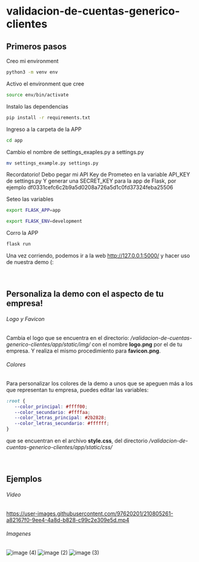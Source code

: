 # validacion-de-cuentas-generico-clientes

## Primeros pasos

Creo mi environment
```bash
python3 -m venv env
```

Activo el environment que cree
```bash
source env/bin/activate
```

Instalo las dependencias 
```bash
pip install -r requirements.txt
```

Ingreso a la carpeta de la APP
```bash
cd app
```

Cambio el nombre de settings_exaples.py a settings.py
```bash
mv settings_example.py settings.py 
```

Recordatorio! 
Debo pegar mi API Key de Prometeo en la variable API_KEY de settings.py
Y generar una SECRET_KEY para la app de Flask, por ejemplo df0331cefc6c2b9a5d0208a726a5d1c0fd37324feba25506

Seteo las variables
```bash
export FLASK_APP=app
```
```bash
export FLASK_ENV=development
```

Corro la APP
```bash
flask run
```
Una vez corriendo, podemos ir a la web http://127.0.0.1:5000/ y hacer uso de nuestra demo (:
<br /><br /><br />
## Personaliza la demo con el aspecto de tu empresa! 
###### Logo y Favicon
Cambia el logo que se encuentra en el directorio: */validacion-de-cuentas-generico-clientes/app/static/img/* con el nombre **logo.png** por el de tu empresa. Y realiza el mismo procedimiento para **favicon.png**.
 
###### Colores
Para personalizar los colores de la demo a unos que se apeguen más a los que representan tu empresa, puedes editar las variables:
```css
:root {
   --color_principal: #ffff00;
   --color_secundario: #ffffaa;
   --color_letras_principal: #2b2828;
   --color_letras_secundario: #ffffff;
}
```
que se encuentran en el archivo **style.css**, del directorio */validacion-de-cuentas-generico-clientes/app/static/css/*
<br /><br /><br />
## Ejemplos

###### Video

https://user-images.githubusercontent.com/97620201/210805261-a82167f0-9ee4-4a8d-b828-c99c2e309e5d.mp4


###### Imagenes
![image (4)](https://user-images.githubusercontent.com/97620201/210805072-cf128c68-9100-4956-9962-fbfb106df5cd.png)
![image (2)](https://user-images.githubusercontent.com/97620201/210804964-c4663837-5365-4400-bb1e-f23b89fa2f49.png)
![image (3)](https://user-images.githubusercontent.com/97620201/210804978-11f5af20-11e7-4cdd-b7b8-d59f01dc3c75.png)

